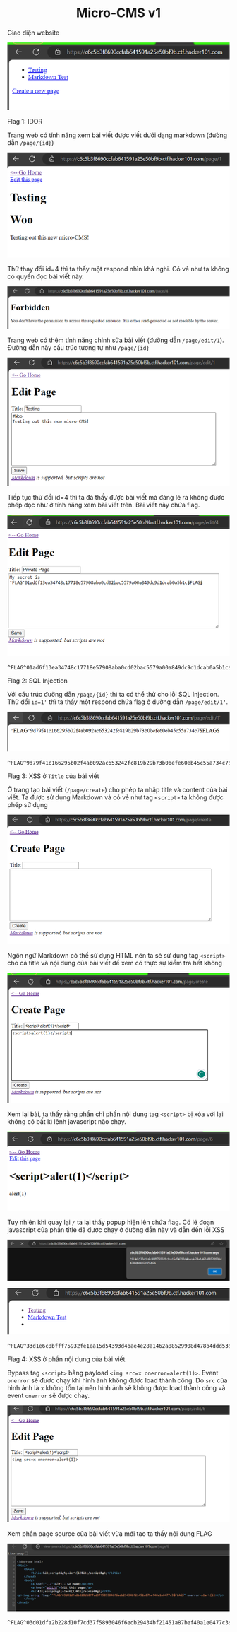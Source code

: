 <div align='center'>

# **Micro-CMS v1**

</div>

Giao diện website

![](./img/1.png)

Flag 1: IDOR

Trang web có tính năng xem bài viết được viết dưới dạng markdown (đường dẫn `/page/{id}`)

![](./img/2.png)

Thử thay đổi id=4 thì ta thấy một respond nhìn khả nghi. Có vẻ như ta không có quyền đọc bài viết này.

![](./img/3.png)

Trang web có thêm tính năng chỉnh sửa bài viết (đường dẫn `/page/edit/1`). Đường dẫn này cấu trúc tương tự như `/page/{id}`

![](./img/4.png)

Tiếp tục thử đổi id=4 thì ta đã thấy được bài viết mà đáng lẽ ra không được phép đọc như ở tính năng xem bài viết trên. Bài viết này chứa flag.

![](./img/5.png)

```
^FLAG^01ad6f13ea34748c17718e57908aba0cd02bac5579a00a849dc9d1dcab0a5b1c$FLAG$
```

Flag 2: SQL Injection

Với cấu trúc đường dẫn `/page/{id}` thì ta có thể thử cho lỗi SQL Injection. Thử đổi `id=1'` thì ta thấy một respond chứa flag ở đường dẫn `/page/edit/1'`.

![](./img/6.png)

```
^FLAG^9d79f41c166295b02f4ab092ac653242fc819b29b73b0befe60eb45c55a734c7$FLAG$
```

Flag 3: XSS ở `Title` của bài viết

Ở trang tạo bài viết (`/page/create`) cho phép ta nhập title và content của bài viết. Ta được sử dụng Markdown và có vẻ như tag `<script>` ta không được phép sử dụng

![](./img/7.png)

Ngôn ngữ Markdown có thể sử dụng HTML nên ta sẽ sử dụng tag `<script>` cho cả title và nội dung của bài viết để xem có thực sự kiểm tra hết không

![](./img/8.png)

Xem lại bài, ta thấy rằng phần chỉ phần nội dung tag `<script>` bị xóa với lại không có bất kì lệnh javascript nào chạy.

![](./img/9.png)

Tuy nhiên khi quay lại `/` ta lại thấy popup hiện lên chứa flag. Có lẽ đoạn javascript của phần title đã được chạy ở đường dẫn này và dẫn đến lỗi XSS

![](./img/10.png)

![](./img/11.png)

```
^FLAG^33d1e6c8bfff75932fe1ea15d54393d4bae4e28a1462a88529908d478b4ddd53$FLAG$
```

Flag 4: XSS ở phần nội dung của bài viết

Bypass tag `<script>` bằng payload `<img src=x onerror=alert(1)>`. Event `onerror` sẽ được chạy khi hình ảnh không được load thành công. Do `src` của hình ảnh là `x`  không tồn tại nên hình ảnh sẽ không được load thành công và event `onerror` sẽ được chạy.

![](./img/12.png)

Xem phần page source của bài viết vừa mới tạo ta thấy nội dung FLAG

![](./img/13.png)

```
^FLAG^03d01dfa2b228d10f7cd37f5893046f6edb29434bf21451a87bef40a1e0477c3$FLAG$
```